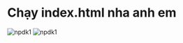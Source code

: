 <h1>Chạy index.html nha anh em</h1>
<img src="https://i.imgur.com/s1O5tJb.png" alt="npdk1" />
<img src="https://i.imgur.com/krEdF7Q.png" alt="npdk1" />
